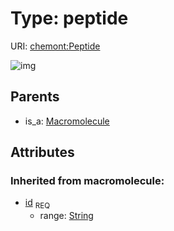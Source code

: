 
# Type: peptide




URI: [chemont:Peptide](https://w3id.org/chemont/Peptide)


![img](http://yuml.me/diagram/nofunky;dir:TB/class/[Macromolecule]^-[Peptide&#124;id(i):string],[Macromolecule])

## Parents

 *  is_a: [Macromolecule](Macromolecule.md)

## Attributes


### Inherited from macromolecule:

 * [id](id.md)  <sub>REQ</sub>
    * range: [String](types/String.md)
